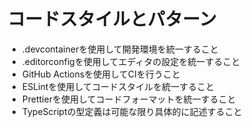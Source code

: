 # コードスタイルとパターン

- .devcontainerを使用して開発環境を統一すること
- .editorconfigを使用してエディタの設定を統一すること
- GitHub Actionsを使用してCIを行うこと
- ESLintを使用してコードスタイルを統一すること
- Prettierを使用してコードフォーマットを統一すること
- TypeScriptの型定義は可能な限り具体的に記述すること
